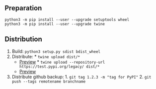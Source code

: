
## Preparation

    python3 -m pip install --user --upgrade setuptools wheel
    python3 -m pip install --user --upgrade twine

## Distribution

  1. Build: `python3 setup.py sdist bdist_wheel`
  2. Distribute: 
    * `twine upload dist/*`
        * [Preview](https://pypi.org/project/huasca/)
    * `twine upload --repository-url https://test.pypi.org/legacy/ dist/*`
        * [Preview](https://test.pypi.org/project/huasca/)
  3. Distribute github backup:
    1. `git tag 1.2.3 -m "tag for PyPI"`
    2. `git push --tags remotename branchname`
